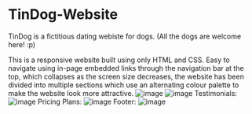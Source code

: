 # TinDog-Website
TinDog is a fictitious dating webiste for dogs. (All the dogs are welcome here! :p)

This is a responsive website built using only HTML and CSS.
Easy to navigate using in-page embedded links through the navigation bar at the top, which collapses as the screen size decreases, the website has been divided into multiple sections which use an alternating colour palette to make the website look more attractive.
![image](https://user-images.githubusercontent.com/121666743/212144944-75564c6a-5d5f-4fd2-bd52-1bcd5f6d73db.png)
![image](https://user-images.githubusercontent.com/121666743/212144993-3373cff4-4272-4982-99cb-70987f18a19e.png)
Testimonials:
![image](https://user-images.githubusercontent.com/121666743/212145081-0693c553-402c-499a-85ac-1c0379fa762d.png)
Pricing Plans:
![image](https://user-images.githubusercontent.com/121666743/212145146-6e25c5b0-2ba4-48de-b4ba-54a1bd16bc60.png)
Footer:
![image](https://user-images.githubusercontent.com/121666743/212145199-c921bb93-9a0d-4921-aed5-acf82586a081.png)
